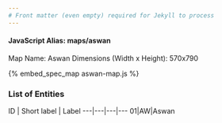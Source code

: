 ```yaml
---
# Front matter (even empty) required for Jekyll to process
---
```


#### JavaScript Alias: maps/aswan

Map Name: Aswan
Dimensions (Width x Height): 570x790



{% embed_spec_map aswan-map.js %}

### List of Entities

ID | Short label | Label
---|---|---|---
01|AW|Aswan


